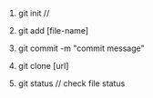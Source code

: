 1. git init   // 
2. git add [file-name]
3. git commit -m "commit message"
4. git clone [url]




5. git status  // check file status
